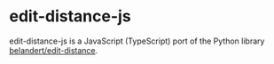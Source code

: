 # edit-distance-js

edit-distance-js is a JavaScript (TypeScript) port of the Python library [belandert/edit-distance](https://github.com/belambert/edit-distance).
